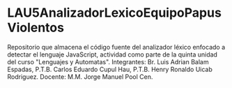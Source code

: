 # LAU5AnalizadorLexicoEquipoPapusViolentos
Repositorio que almacena el código fuente del analizador léxico enfocado a detectar el lenguaje JavaScript, actividad como parte de la quinta unidad del curso "Lenguajes y Automatas". Integrantes: Br. Luis Adrian Balam Espadas, P.T.B. Carlos Eduardo Cupul Hau, P.T.B. Henry Ronaldo Uicab Rodriguez. Docente: M.M. Jorge Manuel Pool Cen.
